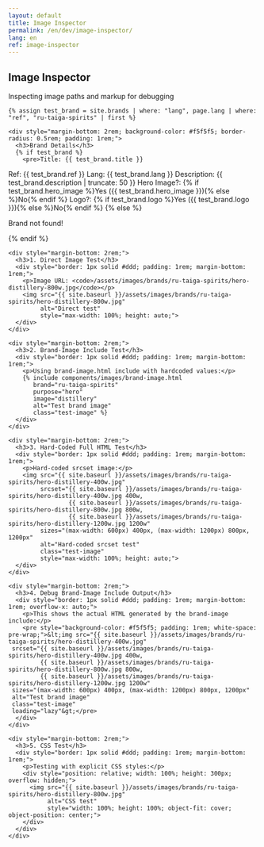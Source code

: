 ```yaml
---
layout: default
title: Image Inspector
permalink: /en/dev/image-inspector/
lang: en
ref: image-inspector
---
```


<div class="panel panel--light">
  <div class="panel__content">
    <h2 class="panel__heading-secondary">Image Inspector</h2>
    <p class="panel__lead-text">Inspecting image paths and markup for debugging</p>

    {% assign test_brand = site.brands | where: "lang", page.lang | where: "ref", "ru-taiga-spirits" | first %}
    
    <div style="margin-bottom: 2rem; background-color: #f5f5f5; border-radius: 0.5rem; padding: 1rem;">
      <h3>Brand Details</h3>
      {% if test_brand %}
        <pre>Title: {{ test_brand.title }}
Ref: {{ test_brand.ref }}
Lang: {{ test_brand.lang }}
Description: {{ test_brand.description | truncate: 50 }}
Hero Image?: {% if test_brand.hero_image %}Yes ({{ test_brand.hero_image }}){% else %}No{% endif %}
Logo?: {% if test_brand.logo %}Yes ({{ test_brand.logo }}){% else %}No{% endif %}</pre>
      {% else %}
        <p>Brand not found!</p>
      {% endif %}
    </div>
    
    <div style="margin-bottom: 2rem;">
      <h3>1. Direct Image Test</h3>
      <div style="border: 1px solid #ddd; padding: 1rem; margin-bottom: 1rem;">
        <p>Image URL: <code>/assets/images/brands/ru-taiga-spirits/hero-distillery-800w.jpg</code></p>
        <img src="{{ site.baseurl }}/assets/images/brands/ru-taiga-spirits/hero-distillery-800w.jpg" 
             alt="Direct test" 
             style="max-width: 100%; height: auto;">
      </div>
    </div>
    
    <div style="margin-bottom: 2rem;">
      <h3>2. Brand-Image Include Test</h3>
      <div style="border: 1px solid #ddd; padding: 1rem; margin-bottom: 1rem;">
        <p>Using brand-image.html include with hardcoded values:</p>
        {% include components/images/brand-image.html 
           brand="ru-taiga-spirits"
           purpose="hero" 
           image="distillery"
           alt="Test brand image"
           class="test-image" %}
      </div>
    </div>
    
    <div style="margin-bottom: 2rem;">
      <h3>3. Hard-Coded Full HTML Test</h3>
      <div style="border: 1px solid #ddd; padding: 1rem; margin-bottom: 1rem;">
        <p>Hard-coded srcset image:</p>
        <img src="{{ site.baseurl }}/assets/images/brands/ru-taiga-spirits/hero-distillery-400w.jpg"
             srcset="{{ site.baseurl }}/assets/images/brands/ru-taiga-spirits/hero-distillery-400w.jpg 400w, 
                     {{ site.baseurl }}/assets/images/brands/ru-taiga-spirits/hero-distillery-800w.jpg 800w, 
                     {{ site.baseurl }}/assets/images/brands/ru-taiga-spirits/hero-distillery-1200w.jpg 1200w"
             sizes="(max-width: 600px) 400px, (max-width: 1200px) 800px, 1200px"
             alt="Hard-coded srcset test"
             class="test-image"
             style="max-width: 100%; height: auto;">
      </div>
    </div>

    <div style="margin-bottom: 2rem;">
      <h3>4. Debug Brand-Image Include Output</h3>
      <div style="border: 1px solid #ddd; padding: 1rem; margin-bottom: 1rem; overflow-x: auto;">
        <p>This shows the actual HTML generated by the brand-image include:</p>
        <pre style="background-color: #f5f5f5; padding: 1rem; white-space: pre-wrap;">&lt;img src="{{ site.baseurl }}/assets/images/brands/ru-taiga-spirits/hero-distillery-400w.jpg"
     srcset="{{ site.baseurl }}/assets/images/brands/ru-taiga-spirits/hero-distillery-400w.jpg 400w, 
             {{ site.baseurl }}/assets/images/brands/ru-taiga-spirits/hero-distillery-800w.jpg 800w, 
             {{ site.baseurl }}/assets/images/brands/ru-taiga-spirits/hero-distillery-1200w.jpg 1200w"
     sizes="(max-width: 600px) 400px, (max-width: 1200px) 800px, 1200px"
     alt="Test brand image" 
     class="test-image" 
     loading="lazy"&gt;</pre>
      </div>
    </div>
    
    <div style="margin-bottom: 2rem;">
      <h3>5. CSS Test</h3>
      <div style="border: 1px solid #ddd; padding: 1rem; margin-bottom: 1rem;">
        <p>Testing with explicit CSS styles:</p>
        <div style="position: relative; width: 100%; height: 300px; overflow: hidden;">
          <img src="{{ site.baseurl }}/assets/images/brands/ru-taiga-spirits/hero-distillery-800w.jpg"
               alt="CSS test"
               style="width: 100%; height: 100%; object-fit: cover; object-position: center;">
        </div>
      </div>
    </div>
  </div>
</div>